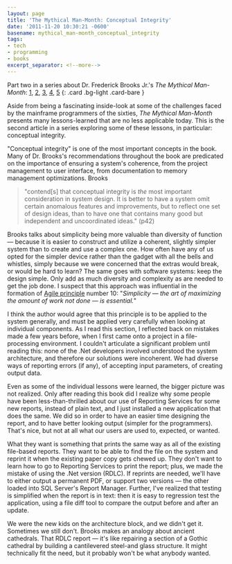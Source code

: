 ```yaml
---
layout: page
title: 'The Mythical Man-Month: Conceptual Integrity'
date: '2011-11-20 10:30:21 -0600'
basename: mythical_man-month_conceptual_integrity
tags:
- tech
- programming
- books
excerpt_separator: <!--more-->
---
```


Part two in a series about Dr. Frederick Brooks Jr.'s _The Mythical Man-Month_:
[1](/archive/2011/11/10/review_and_reflection_on_the_mythical_man-month_by_frederick_p_brooks_jr/),
[2](/archive/2011/11/20/mythical_man-month_conceptual_integrity/),
[3](/archive/2011/11/26/the_mythical_man-month_wiki_and_customer_service/),
[4](/archive/2011/12/11/mythical_man-month_planning_for_change/),
[5](/archive/2012/01/08/mythical_man-month_code_reuse_and_discoverability/)
{: .card .bg-light .card-bare }

Aside from being a fascinating inside-look at some of the challenges faced by
the mainframe programmers of the sixties, _The Mythical Man-Month_ presents many
lessons-learned that are no less applicable today. This is the second article in
a series exploring some of these lessons, in particular: conceptual integrity.

<!--more-->

"Conceptual integrity" is one of the most important concepts in the book. Many
of Dr. Brooks's recommendations throughout the book are predicated on the
importance of ensuring a system's coherence, from the project management to user
interface, from documentation to memory management optimizations. Brooks

> "contend[s] that conceptual integrity is _the_ most important consideration in
> system design. It is better to have a system omit certain anomalous features
> and improvements, but to reflect one set of design ideas, than to have one
> that contains many good but independent and uncoordinated ideas." (p42)

Brooks talks about simplicity being more valuable than diversity of function
&mdash;  because it is easier to construct and utilize a coherent, slightly
simpler system than to create and use a complex one. How often have any of us
opted for the simpler device rather than the gadget with all the bells and
whistles, simply because we were concerned that the extras would break, or would
be hard to learn? The same goes with software systems: keep the design simple.
Only add as much diversity and complexity as are needed to get the job done. I
suspect that this approach was influential in the formation of [Agile
principle](https://agilemanifesto.org/principles.html) number 10: "_Simplicity
&mdash; the art of maximizing the amount of work not done &mdash; is
essential._"

I think the author would agree that this principle is to be applied to the
system generally, and must be applied very carefully when looking at individual
components. As I read this section, I reflected back on mistakes made a few
years before, when I first came onto a project in a file-processing environment.
I couldn't articulate a significant problem until reading this: none of the .Net
developers involved understood the system architecture, and therefore our
solutions were incoherent. We had diverse ways of reporting errors (if any), of
accepting input parameters, of creating output data.

Even as some of the individual lessons were learned, the bigger picture was not
realized. Only after reading this book did I realize why some people have been
less-than-thrilled about our use of Reporting Services for some new reports,
instead of plain text, and I just installed a new application that does the
same. We did so in order to have an easier time designing the report, and to
have better looking output (simpler for the programmers). That's nice, but not
at all what our users are used to, expected, or wanted.

What they want is something that prints the same way as all of the existing
file-based reports. They want to be able to find the file on the system and
reprint it when the existing paper copy gets chewed up. They don't want to learn
how to go to Reporting Services to print the report; plus, we made the mistake
of using the .Net version (RDLC). If reprints are needed, we'll have to either
output a permanent PDF, or support two versions &mdash;  the other loaded into
SQL Server's Report Manager. Further, I've realized that testing is simplified
when the report is in text: then it is easy to regression test the application,
using a file diff tool to compare the output before and after an update.

We were the new kids on the architecture block, and we didn't get it. Sometimes
we still don't. Brooks makes an analogy about ancient cathedrals. That RDLC
report &mdash; it's like repairing a section of a Gothic cathedral by building a
cantilevered steel-and glass structure. It might technically fit the need, but
it probably won't be what anybody wanted.
